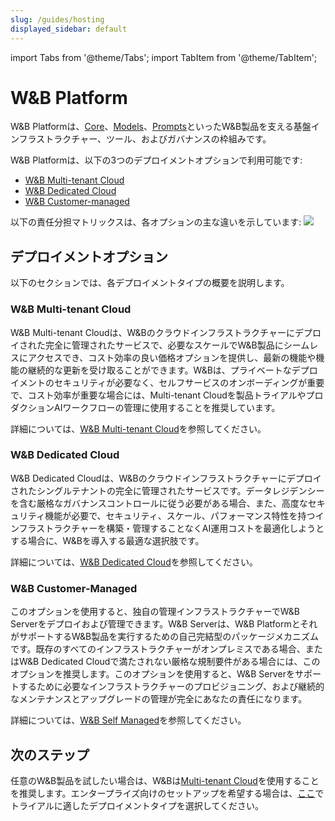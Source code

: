 ```yaml
---
slug: /guides/hosting
displayed_sidebar: default
---
```


import Tabs from '@theme/Tabs';
import TabItem from '@theme/TabItem';


# W&B Platform

W&B Platformは、[Core](../platform.md)、[Models](../models.md)、[Prompts](../prompts_platform.md)といったW&B製品を支える基盤インフラストラクチャー、ツール、およびガバナンスの枠組みです。

W&B Platformは、以下の3つのデプロイメントオプションで利用可能です:
* [W&B Multi-tenant Cloud](#wb-saas-cloud)
* [W&B Dedicated Cloud](#wb-dedicated-cloud)
* [W&B Customer-managed](#wb-customer-managed)

以下の責任分担マトリックスは、各オプションの主な違いを示しています:
![](/images/hosting/shared_responsibility_matrix.png)

## デプロイメントオプション
以下のセクションでは、各デプロイメントタイプの概要を説明します。

### W&B Multi-tenant Cloud
W&B Multi-tenant Cloudは、W&Bのクラウドインフラストラクチャーにデプロイされた完全に管理されたサービスで、必要なスケールでW&B製品にシームレスにアクセスでき、コスト効率の良い価格オプションを提供し、最新の機能や機能の継続的な更新を受け取ることができます。W&Bは、プライベートなデプロイメントのセキュリティが必要なく、セルフサービスのオンボーディングが重要で、コスト効率が重要な場合には、Multi-tenant Cloudを製品トライアルやプロダクションAIワークフローの管理に使用することを推奨しています。

詳細については、[W&B Multi-tenant Cloud](./hosting-options/saas_cloud.md)を参照してください。

### W&B Dedicated Cloud
W&B Dedicated Cloudは、W&Bのクラウドインフラストラクチャーにデプロイされたシングルテナントの完全に管理されたサービスです。データレジデンシーを含む厳格なガバナンスコントロールに従う必要がある場合、また、高度なセキュリティ機能が必要で、セキュリティ、スケール、パフォーマンス特性を持つインフラストラクチャーを構築・管理することなくAI運用コストを最適化しようとする場合に、W&Bを導入する最適な選択肢です。

詳細については、[W&B Dedicated Cloud](./hosting-options/dedicated_cloud.md)を参照してください。

### W&B Customer-Managed
このオプションを使用すると、独自の管理インフラストラクチャーでW&B Serverをデプロイおよび管理できます。W&B Serverは、W&B PlatformとそれがサポートするW&B製品を実行するための自己完結型のパッケージメカニズムです。既存のすべてのインフラストラクチャーがオンプレミスである場合、またはW&B Dedicated Cloudで満たされない厳格な規制要件がある場合には、このオプションを推奨します。このオプションを使用すると、W&B Serverをサポートするために必要なインフラストラクチャーのプロビジョニング、および継続的なメンテナンスとアップグレードの管理が完全にあなたの責任になります。

詳細については、[W&B Self Managed](./hosting-options/self-managed.md)を参照してください。

## 次のステップ

任意のW&B製品を試したい場合は、W&Bは[Multi-tenant Cloud](https://wandb.ai/home)を使用することを推奨します。エンタープライズ向けのセットアップを希望する場合は、[ここ](https://wandb.ai/site/enterprise-trial)でトライアルに適したデプロイメントタイプを選択してください。